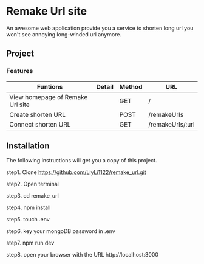 # Remake Url site
An awesome web application provide you a service to shorten long url you won't see annoying long-winded url anymore.

## Project 
### Features

|Funtions|Detail|Method|URL|
|---|---|---|---|
|  View homepage of Remake Url site |   |  GET | / |
|  Create shorten URL |   |  POST | /remakeUrls  |
|  Connect shorten URL |   |  GET |/remakeUrls/:url  |

## Installation
The following instructions will get you a copy of this project.

step1. Clone https://github.com/LiyLi1122/remake_url.git

step2. Open terminal

step3. cd remake_url

step4. npm install

step5. touch .env

step6. key your mongoDB password in .env

step7. npm run dev

step8. open your browser with the URL http://localhost:3000

